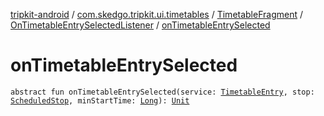 [tripkit-android](../../../index.md) / [com.skedgo.tripkit.ui.timetables](../../index.md) / [TimetableFragment](../index.md) / [OnTimetableEntrySelectedListener](index.md) / [onTimetableEntrySelected](./on-timetable-entry-selected.md)

# onTimetableEntrySelected

`abstract fun onTimetableEntrySelected(service: `[`TimetableEntry`](../../../com.skedgo.tripkit.ui.model/-timetable-entry/index.md)`, stop: `[`ScheduledStop`](../../../com.skedgo.android.common.model/-scheduled-stop/index.md)`, minStartTime: `[`Long`](https://kotlinlang.org/api/latest/jvm/stdlib/kotlin/-long/index.html)`): `[`Unit`](https://kotlinlang.org/api/latest/jvm/stdlib/kotlin/-unit/index.html)